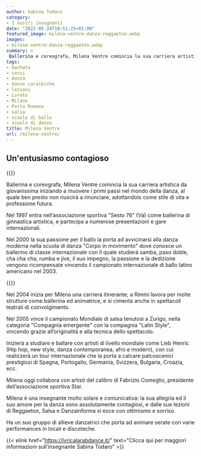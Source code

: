 ```yaml
---
author: Sabina Todaro
category:
- I nostri insegnanti
date: "2022-05-24T10:51:25+01:00"
featured_image: milena-ventre-danza-reggaeton.webp
images:
- milena-ventre-danza-reggaeton.webp
summary: >
 Ballerina e coreografa, Milena Ventre comincia la sua carriera artistica da giovanissima iniziando a muovere i primi passi nel mondo della danza, al quale ben presto non riuscirà a rinunciare, adottandolo come stile di vita e...
tags:
- bachata
- corsi
- danza
- danze caraibiche
- lezioni
- Loreto
- Milano
- Porta Romana
- salsa
- scuola di ballo
- scuola di danza
title: Milena Ventre
url: /milena-ventre/
---
```

## Un'entusiasmo contagioso

<div class="w7 fl pv2">
{{<figureh src="saggio-corso-di-salsa.webp"
alt="Milena al saggio con i suoi allievi"
caption="Milena al saggio con i suoi allievi"
class="ma0">}}
</div>

Ballerina e coreografa, Milena Ventre comincia la sua carriera artistica da giovanissima iniziando a muovere i primi passi nel mondo della danza, al quale ben presto non riuscirà a rinunciare, adottandolo come stile di vita e professione futura.

Nel 1997 entra nell’associazione sportiva "Sesto 76" (Va) come ballerina di ginnastica artistica, e partecipa a numerose presentazioni e gare internazionali.

Nel 2000 la sua passione per il ballo la porta ad avvicinarsi alla danza moderna nella scuola di danza "Corpo in movimento"  dove conosce un ballerino di classe internazionale con il quale studierà samba, paso doble, cha cha cha, rumba e jive, il suo impegno, la passione e la dedizione vengono ricompensate vincendo il campionato internazionale di ballo latino americano nel 2003.

<div class="w6 fr pl4">
{{<figureh src="milena-ventre-reggaeton.webp"
alt="Milena Ventre che danza reggaeton"
caption="Milena Ventre danza reggaeton" >}}
</div>

Nel 2004 inizia per Milena  una carriera itinerante; a Rimini lavora per molte strutture come ballerina ed animatrice, e si cimenta anche in spettacoli teatrali di coinvolgimento.

Nel 2005 vince il campionato Mondiale di salsa tenutosi a Zurigo, nella categoria "Compagnia emergente" con la compagnia "Latin Style", vincendo grazie all’originalità e alla tecnica dello spettacolo.

Inizierà a studiare e ballare con artisti di livello mondiale come Lieb Henric (Hip hop, new style, danza contemporanea, afro e modern), con cui realizzerà un tour internazionale che la porta a calcare palcoscenici prestigiosi di Spagna, Portogallo, Germania, Svizzera, Bulgaria, Croazia, ecc.

Milena oggi collabora con artisti del calibro di Fabrizio Comeglio, presidente dell’associazione sportiva Star.

Milena è una insegnante molto solare e comunicativa: la sua allegria ed il suo amore per la danza sono assolutamente contagiosi, e dalle sue lezioni di Reggaeton, Salsa e Danzainforma si esce con ottimismo e sorriso.

Ha un suo gruppo di allieve danzatrici che porta ad animare serate con varie performances in locali e discoteche.

{{< elink href="https://lyricalarabdance.it/"  text="Clicca qui per maggiori informazioni sull’insegnante Sabina Todaro" >}}
